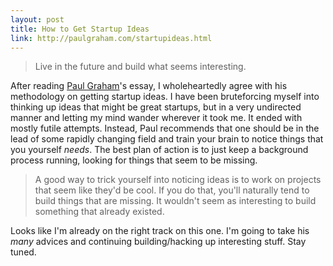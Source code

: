 ```yaml
---
layout: post
title: How to Get Startup Ideas
link: http://paulgraham.com/startupideas.html
---
```


> Live in the future and build what seems interesting.

After reading [Paul Graham][]'s essay, I wholeheartedly agree with his methodology on getting startup ideas. I have been bruteforcing myself into thinking up ideas that might be great startups, but in a very undirected manner and letting my mind wander wherever it took me. It ended with mostly futile attempts. Instead, Paul recommends that one should be in the lead of some rapidly changing field and train your brain to notice things that you yourself _needs_. The best plan of action is to just keep a background process running, looking for things that seem to be missing.

> A good way to trick yourself into noticing ideas is to work on projects that seem like they'd be cool. If you do that, you'll naturally tend to build things that are missing. It wouldn't seem as interesting to build something that already existed.

Looks like I'm already on the right track on this one. I'm going to take his _many_ advices and continuing building/hacking up interesting stuff. Stay tuned.

[Paul Graham]: http://paulgraham.com/index.html "PG"